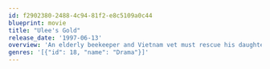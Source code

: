 ```yaml
---
id: f2902380-2488-4c94-81f2-e8c5109a0c44
blueprint: movie
title: "Ulee's Gold"
release_date: '1997-06-13'
overview: 'An elderly beekeeper and Vietnam vet must rescue his daughter-in-law and protect his grandchildren from killers.'
genres: '[{"id": 18, "name": "Drama"}]'
---
```

